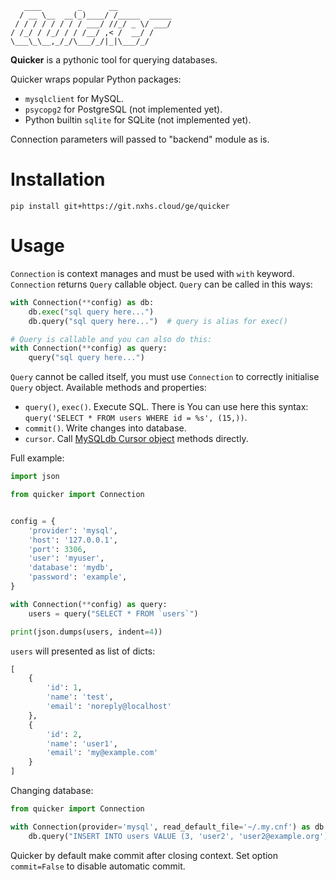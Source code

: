 ```
   ____        _      __
  / __ \__  __(_)____/ /_____  _____
 / / / / / / / / ___/ //_/ _ \/ ___/
/ /_/ / /_/ / / /__/ ,< /  __/ /
\___\_\__,_/_/\___/_/|_|\___/_/
```

**Quicker** is a pythonic tool for querying databases.

Quicker wraps popular Python packages:

- `mysqlclient` for MySQL.
- `psycopg2` for PostgreSQL (not implemented yet).
- Python builtin `sqlite` for SQLite (not implemented yet).

Connection parameters will passed to "backend" module as is.

# Installation

```
pip install git+https://git.nxhs.cloud/ge/quicker
```

# Usage

`Connection` is context manages and must be used with `with` keyword. `Connection` returns `Query` callable object. `Query` can be called in this ways:

```python
with Connection(**config) as db:
    db.exec("sql query here...")
    db.query("sql query here...")  # query is alias for exec()

# Query is callable and you can also do this:
with Connection(**config) as query:
    query("sql query here...")
```

`Query` cannot be called itself, you must use `Connection` to correctly initialise `Query` object. Available methods and properties:

- `query()`, `exec()`. Execute SQL. There is You can use here this syntax: `query('SELECT * FROM users WHERE id = %s', (15,))`.
- `commit()`. Write changes into database.
- `cursor`. Call [MySQLdb Cursor object](https://mysqlclient.readthedocs.io/user_guide.html#cursor-objects) methods directly.

Full example:

```python
import json

from quicker import Connection


config = {
    'provider': 'mysql',
    'host': '127.0.0.1',
    'port': 3306,
    'user': 'myuser',
    'database': 'mydb',
    'password': 'example',
}

with Connection(**config) as query:
    users = query("SELECT * FROM `users`")

print(json.dumps(users, indent=4))
```

`users` will presented as list of dicts:

```python
[
    {
        'id': 1,
        'name': 'test',
        'email': 'noreply@localhost'
    },
    {
        'id': 2,
        'name': 'user1',
        'email': 'my@example.com'
    }
]
```

Changing database:

```python
from quicker import Connection

with Connection(provider='mysql', read_default_file='~/.my.cnf') as db:
    db.query("INSERT INTO users VALUE (3, 'user2', 'user2@example.org')")
```

Quicker by default make commit after closing context. Set option `commit=False` to disable automatic commit.